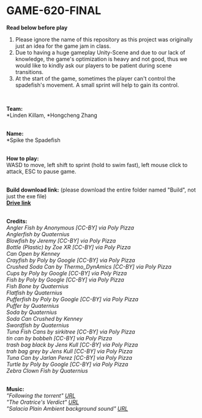 # GAME-620-FINAL 

**Read below before play**
1. Please ignore the name of this repository as this project was originally just an idea for the game jam in class. <br>
2. Due to having a huge gameplay Unity-Scene and due to our lack of knowledge, the game's optimization is heavy and not good, thus we would like to kindly ask our players to be patient during scene transitions. <br>
3. At the start of the game, sometimes the player can't control the spadefish's movement. A small sprint will help to gain its control. <br>
<br>

**Team:** <br>
*Linden Killam, 
*Hongcheng Zhang<br>
<br>

**Name:** <br>
*Spike the Spadefish<br>
<br>

**How to play:** <br>
WASD to move, left shift to sprint (hold to swim fast), left mouse click to attack, ESC to pause game. <br>
<br>

**Build download link:** (please download the entire folder named "Build", not just the exe file) <br>
[**Drive link**](https://drive.google.com/drive/folders/1dSwEr0GTIrVVaHBqDInLhcjvoZg-xzcV?usp=sharing) <br>
<br>

**Credits:** <br>
_Angler Fish by Anonymous [CC-BY] via Poly Pizza_<br>
_Anglerfish by Quaternius_<br>
_Blowfish by Jeremy [CC-BY] via Poly Pizza_<br>
_Bottle (Plastic) by Zoe XR [CC-BY] via Poly Pizza_<br>
_Can Open by Kenney_<br>
_Crayfish by Poly by Google [CC-BY] via Poly Pizza_<br>
_Crushed Soda Can by Thermo_DynAmics [CC-BY] via Poly Pizza_<br>
_Cups by Poly by Google [CC-BY] via Poly Pizza_<br>
_Fish by Poly by Google [CC-BY] via Poly Pizza_<br>
_Fish Bone by Quaternius_<br>
_Flatfish by Quaternius_<br>
_Pufferfish by Poly by Google [CC-BY] via Poly Pizza_<br>
_Puffer by Quaternius_<br>
_Soda by Quaternius_<br>
_Soda Can Crushed by Kenney_<br>
_Swordfish by Quaternius_<br>
_Tuna Fish Cans by sirkitree [CC-BY] via Poly Pizza_<br>
_tin can by bobbeh [CC-BY] via Poly Pizza_<br>
_trash bag black by Jens Kull [CC-BY] via Poly Pizza_<br>
_trah bag grey by Jens Kull [CC-BY] via Poly Pizza_<br>
_Tuna Can by Jarlan Perez [CC-BY] via Poly Pizza_<br>
_Turtle by Poly by Google [CC-BY] via Poly Pizza_<br>
_Zebra Clown Fish by Quaternius_<br>
<br>

**Music:** <br>
_"Following the torrent" [URL](https://youtu.be/6eJuMFs7J00?list=PLwO9-zIqdr4nR6v8eoSCIHF2yxyLCHYxz)_<br>
_"The Oratrice's Verdict" [URL](https://youtu.be/qUkxoIu9nfo)_<br>
_"Salacia Plain Ambient background sound" [URL](https://youtu.be/gRD5GSRqyaA)_ <br>
